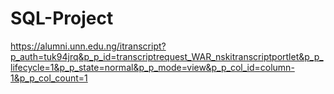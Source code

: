 # SQL-Project


https://alumni.unn.edu.ng/itranscript?p_auth=tuk94jrq&p_p_id=transcriptrequest_WAR_nskitranscriptportlet&p_p_lifecycle=1&p_p_state=normal&p_p_mode=view&p_p_col_id=column-1&p_p_col_count=1
